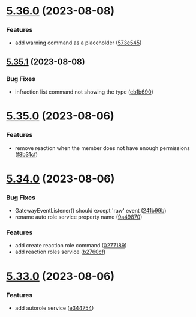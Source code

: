 # [5.36.0](https://github.com/onesoft-sudo/sudobot/compare/v5.35.1...v5.36.0) (2023-08-08)


### Features

* add warning command as a placeholder ([573e545](https://github.com/onesoft-sudo/sudobot/commit/573e5455b1ec653816087fd87485389140bb5bb6))



## [5.35.1](https://github.com/onesoft-sudo/sudobot/compare/v5.35.0...v5.35.1) (2023-08-08)


### Bug Fixes

* infraction list command not showing the type ([eb1b690](https://github.com/onesoft-sudo/sudobot/commit/eb1b690abcf94d75b95eba9ede9f2ed772a100fb))



# [5.35.0](https://github.com/onesoft-sudo/sudobot/compare/v5.34.0...v5.35.0) (2023-08-06)


### Features

* remove reaction when the member does not have enough permissions ([f8b31cf](https://github.com/onesoft-sudo/sudobot/commit/f8b31cfd94c04318f8b7098b26dc30021cedf630))



# [5.34.0](https://github.com/onesoft-sudo/sudobot/compare/v5.33.0...v5.34.0) (2023-08-06)


### Bug Fixes

* GatewayEventListener() should except 'raw' event ([241b99b](https://github.com/onesoft-sudo/sudobot/commit/241b99b722ecaa925bb5e38d0821402b1fda5c9c))
* rename auto role service property name ([9a49870](https://github.com/onesoft-sudo/sudobot/commit/9a49870a33706dc9d772cddce7ac492f76fccc1a))


### Features

* add create reaction role command ([0277189](https://github.com/onesoft-sudo/sudobot/commit/0277189d8de3d38d0088ecd26a135ecad8de0648))
* add reaction roles service ([b2760cf](https://github.com/onesoft-sudo/sudobot/commit/b2760cf421d0e7f16ba16f68e4273ed18298fa01))



# [5.33.0](https://github.com/onesoft-sudo/sudobot/compare/v5.32.1...v5.33.0) (2023-08-06)


### Features

* add autorole service ([e344754](https://github.com/onesoft-sudo/sudobot/commit/e344754129954a8c680786940f4a3ba49d478801))



